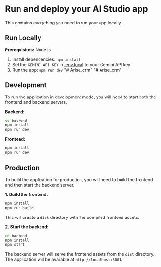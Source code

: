 # Run and deploy your AI Studio app

This contains everything you need to run your app locally.

## Run Locally

**Prerequisites:**  Node.js


1. Install dependencies:
   `npm install`
2. Set the `GEMINI_API_KEY` in [.env.local](.env.local) to your Gemini API key
3. Run the app:
   `npm run dev`
"# Arise_crm" 
"# Arise_crm" 

## Development

To run the application in development mode, you will need to start both the frontend and backend servers.

**Backend:**

```bash
cd backend
npm install
npm run dev
```

**Frontend:**

```bash
npm install
npm run dev
```

## Production

To build the application for production, you will need to build the frontend and then start the backend server.

**1. Build the frontend:**

```bash
npm install
npm run build
```

This will create a `dist` directory with the compiled frontend assets.

**2. Start the backend:**

```bash
cd backend
npm install
npm start
```

The backend server will serve the frontend assets from the `dist` directory. The application will be available at `http://localhost:3001`.
